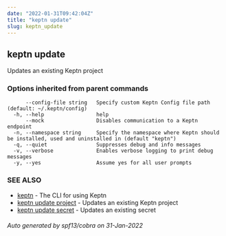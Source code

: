 ```yaml
---
date: "2022-01-31T09:42:04Z"
title: "keptn update"
slug: keptn_update
---
```

## keptn update

Updates an existing Keptn project

### Options inherited from parent commands

```
      --config-file string   Specify custom Keptn Config file path (default: ~/.keptn/config)
  -h, --help                 help
      --mock                 Disables communication to a Keptn endpoint
  -n, --namespace string     Specify the namespace where Keptn should be installed, used and uninstalled in (default "keptn")
  -q, --quiet                Suppresses debug and info messages
  -v, --verbose              Enables verbose logging to print debug messages
  -y, --yes                  Assume yes for all user prompts
```

### SEE ALSO

* [keptn](../keptn/)	 - The CLI for using Keptn
* [keptn update project](../keptn_update_project/)	 - Updates an existing Keptn project
* [keptn update secret](../keptn_update_secret/)	 - Updates an existing secret

###### Auto generated by spf13/cobra on 31-Jan-2022
